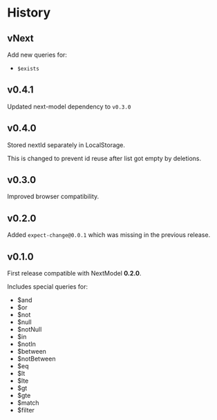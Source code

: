 # History

## vNext

Add new queries for:
* `$exists`

## v0.4.1

Updated next-model dependency to `v0.3.0`

## v0.4.0

Stored nextId separately in LocalStorage.

This is changed to prevent id reuse after list got empty by deletions.

## v0.3.0

Improved browser compatibility.

## v0.2.0

Added `expect-change@0.0.1` which was missing in the previous release.

## v0.1.0

First release compatible with NextModel **0.2.0**.

Includes special queries for:
* $and
* $or
* $not
* $null
* $notNull
* $in
* $notIn
* $between
* $notBetween
* $eq
* $lt
* $lte
* $gt
* $gte
* $match
* $filter
